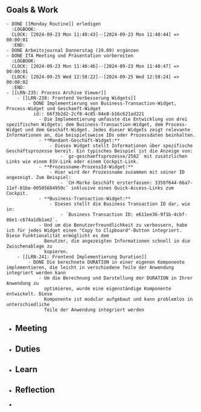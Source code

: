 ## Goals & Work
	- DONE [[Monday Routine]] erledigen
	  :LOGBOOK:
	  CLOCK: [2024-09-23 Mon 11:40:43]--[2024-09-23 Mon 11:40:44] =>  00:00:01
	  :END:
	- DONE Arbeitsjournal Donnerstag (19.09) ergänzen
	- DONE ITA Meeting und Präsentation vorbereiten
	  :LOGBOOK:
	  CLOCK: [2024-09-23 Mon 11:40:46]--[2024-09-23 Mon 11:40:47] =>  00:00:01
	  CLOCK: [2024-09-25 Wed 12:58:22]--[2024-09-25 Wed 12:58:24] =>  00:00:02
	  :END:
	- [[LRN-235: Process Archive Viewer]]
		- [[LRN-238: Frontend Verbesserung Widgets]]
			- DONE Implementierung von Business-Transaction-Widget, Process-Widget und Geschaeft-Widget
			  id:: 66f3b2d2-2cf8-4c85-84e8-b16c621ad221
				- Die Implementierung umfasste die Entwicklung von drei spezifischen Widgets: dem Business-Transaction-Widget, dem Process-Widget und dem Geschäft-Widget. Jedes dieser Widgets zeigt relevante Informationen an, die beispielsweise IDs oder Prozessdaten beinhalten.
				- **Mandant-Geschäft-Widget:**
					- Dieses Widget stellt Informationen über spezifische Geschäftsprozesse bereit. Ein typisches Beispiel ist die Anzeige von:
						- `gz-geschaeftsprozesse/2582` mit zusätzlichen Links wie einem ESV-Link oder einem Cockpit-Link.
				- **Prozessname-ProzessId-Widget:**
					- Hier wird der Prozessname zusammen mit seiner ID angezeigt. Zum Beispiel:
						- `CH-Marke Geschäft ersterfassen: 3350f644-66a7-11ef-81be-00505684950c` inklusive eines Quick-Access-Links zum Cockpit.
				- **Business-Transaction-Widget:**
					- Dieses stellt die Business Transaction ID dar, wie in:
						- `Business Transaction ID: e611ee36-9f1b-4cbf-86e1-c674a1db1ae2`.
				- Und um die Benutzerfreundlichkeit zu verbessern, habe ich für jedes Widget einen "Copy to Clipboard"-Button integriert. Diese Funktionalität ermöglicht es dem 
				  Benutzer, die angezeigten Informationen schnell in die Zwischenablage zu
				  kopieren.
		- [[LRN-241: Frontend Implementierung Duration]]
			- DONE Die berechnete DURATION in einer eigenen Komponente implementieren, die leicht in verschiedene Teile der Anwendung integriert werden kann
				- Um die Berechnung und Darstellung der DURATION in Ihrer Anwendung zu 
				  optimieren, wurde eine eigenständige Komponente entwickelt. Diese 
				  Komponente ist modular aufgebaut und kann problemlos in unterschiedliche
				  Teile der Anwendung integriert werden
- ## Meeting
- ## Duties
- ## Learn
- ## Reflection
-